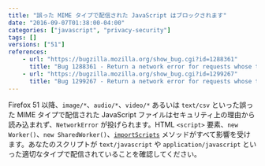 ```yaml
---
title: "誤った MIME タイプで配信された JavaScript はブロックされます"
date: "2016-09-07T01:38:00-04:00"
categories: ["javascript", "privacy-security"]
tags: []
versions: ["51"]
references:
    - url: "https://bugzilla.mozilla.org/show_bug.cgi?id=1288361"
      title: "Bug 1288361 - Return a network error for requests whose type is \"script\" and response has a MIME type that starts with image/"
    - url: "https://bugzilla.mozilla.org/show_bug.cgi?id=1299267"
      title: "Bug 1299267 - Return a network error for requests whose type is \"script\" with additional bad MIME types"
---
```

Firefox 51 以降、`image/*`、`audio/*`、`video/*` あるいは `text/csv` といった誤った MIME タイプで配信された JavaScript ファイルはセキュリティ上の理由から読み込まれず、`NetworkError` が投げられます。HTML `<script>` 要素、`new Worker()`、`new SharedWorker()`、[`importScripts`](https://developer.mozilla.org/docs/Web/API/WorkerGlobalScope/importScripts) メソッドがすべて影響を受けます。あなたのスクリプトが `text/javascript` や `application/javascript` といった適切なタイプで配信されていることを確認してください。
